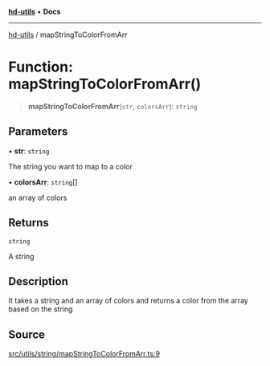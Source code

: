 [**hd-utils**](../README.md) • **Docs**

***

[hd-utils](../globals.md) / mapStringToColorFromArr

# Function: mapStringToColorFromArr()

> **mapStringToColorFromArr**(`str`, `colorsArr`): `string`

## Parameters

• **str**: `string`

The string you want to map to a color

• **colorsArr**: `string`[]

an array of colors

## Returns

`string`

A string

## Description

It takes a string and an array of colors and returns a color from the array based on the string

## Source

[src/utils/string/mapStringToColorFromArr.ts:9](https://github.com/AhmadHddad/h-utils/blob/8e9e542f98b1a43a336ce585dc8666b21b0e894d/src/utils/string/mapStringToColorFromArr.ts#L9)
